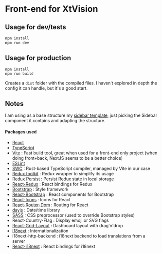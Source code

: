# Front-end for XtVision

## Usage for dev/tests

```bash
npm install
npm run dev
```

## Usage for production

```bash
npm install
npm run build
```
Creates a `dist` folder with the compiled files. I haven't explored in depth the config it can handle, but it's a good start.

## Notes
I am using as a base structure my [sidebar template](https://srv-gitea.castel.fr/simonot/react-base-project-with-sidebar), just picking the Sidebar component it contains and adapting the structure.


#### Packages used
+ [React](https://react.dev)
+ [TypeScript](https://www.typescriptlang.org)
+ [Vite](https://vitejs.dev) : Fast build tool, great when used for a front-end only project (when doing front+back, NextJS seems to be a better choice)
+ [ESLint](https://eslint.org)
+ [SWC](https://swc.rs) : Rust-based TypeScript compiler, managed by Vite in our case
+ [Redux toolkit](https://redux-toolkit.js.org) : Redux wrapper to simplify its usage
+ [Redux Persist](https://github.com/rt2zz/redux-persist) : Persist Redux state in local storage
+ [React-Redux](https://react-redux.js.org) : React bindings for Redux
+ [Bootstrap](https://getbootstrap.com) : Style framework
+ [React-Bootstrap](https://react-bootstrap.netlify.app) : React components for Bootstrap
+ [React-Icons](https://react-icons.github.io/react-icons) : Icons for React
+ [React-Router-Dom](https://reactrouter.com/web/guides/quick-start) : Routing for React
+ [dayjs](https://day.js.org) : Date/time library
+ [SASS](https://sass-lang.com) : CSS preprocessor (used to override Bootstrap styles)
+ React-Country-Flag : Display emoji or SVG flags
+ [React-Grid-Layout](https://github.com/react-grid-layout/react-grid-layout) : Dashboard layout with drag'n'drop
+ [i18next](https://www.i18next.com) : Internationalization
+ i18next-http-backend : i18next backend to load translations from a server
+ [React-i18next](https://react.i18next.com) : React bindings for i18next